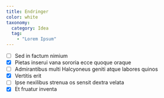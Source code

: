 ```yaml
---
title: Endringer
color: white
taxonomy:
  category: Idea
  tag:
    - "Lorem Ipsum"
---
```


- [ ] Sed in factum nimium
- [x] Pietas inserui vana sororia ecce quoque oraque
- [ ] Admirantibus multi Halcyoneus geniti atque labores quinos
- [x] Vertitis erit
- [ ] Ipse nexilibus strenua os sensit dextra velata
- [x] Et fruatur inventa
